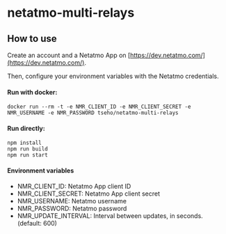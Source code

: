 # netatmo-multi-relays

## How to use

Create an account and a Netatmo App on [https://dev.netatmo.com/](https://dev.netatmo.com/).

Then, configure your environment variables with the Netatmo credentials.

#### Run with docker:
```
docker run --rm -t -e NMR_CLIENT_ID -e NMR_CLIENT_SECRET -e NMR_USERNAME -e NMR_PASSWORD tseho/netatmo-multi-relays
```

#### Run directly:
```
npm install
npm run build
npm run start
```

#### Environment variables

- NMR_CLIENT_ID: Netatmo App client ID
- NMR_CLIENT_SECRET: Netatmo App client secret
- NMR_USERNAME: Netatmo username
- NMR_PASSWORD: Netatmo password
- NMR_UPDATE_INTERVAL: Interval between updates, in seconds. (default: 600)
